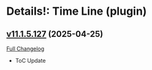 # Details!: Time Line (plugin)

## [v11.1.5.127](https://github.com/Tercioo/TimeLine/tree/v11.1.5.127) (2025-04-25)
[Full Changelog](https://github.com/Tercioo/TimeLine/compare/v11.1.0.126...v11.1.5.127) 

- ToC Update  
